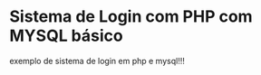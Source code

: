 
<h1>Sistema de Login com PHP com MYSQL básico</h1>
<p>exemplo de sistema de login em php e mysql!!!</p>


